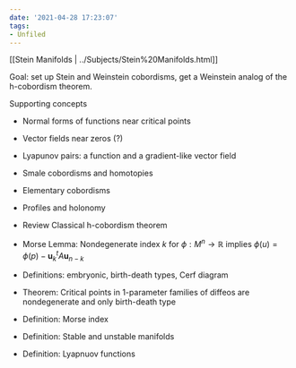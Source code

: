 ```yaml
---
date: '2021-04-28 17:23:07'
tags:
- Unfiled
---
```















[[Stein Manifolds | ../Subjects/Stein%20Manifolds.html]]

Goal: set up Stein and Weinstein cobordisms, get a Weinstein analog of the h-cobordism theorem.

Supporting concepts

-   Normal forms of functions near critical points

-   Vector fields near zeros (?)

-   Lyapunov pairs: a function and a gradient-like vector field

-   Smale cobordisms and homotopies

-   Elementary cobordisms

-   Profiles and holonomy

-   Review Classical h-cobordism theorem

-   Morse Lemma: Nondegenerate index $k$ for $\phi: M^n \to {\mathbb{R}}$ implies $\phi(u) = \phi(p) - \mathbf{u}_k^t A \mathbf{u}_{n-k}$

-   Definitions: embryonic, birth-death types, Cerf diagram

-   Theorem: Critical points in 1-parameter families of diffeos are nondegenerate and only birth-death type

-   Definition: Morse index

-   Definition: Stable and unstable manifolds

-   Definition: Lyapnuov functions

